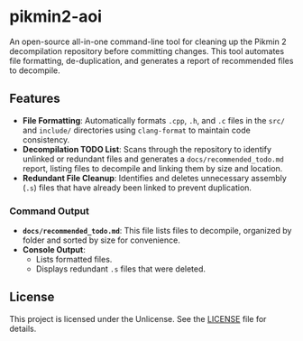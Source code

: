 # pikmin2-aoi

An open-source all-in-one command-line tool for cleaning up the Pikmin 2 decompilation repository before committing changes. This tool automates file formatting, de-duplication, and generates a report of recommended files to decompile.

## Features

- **File Formatting**: Automatically formats `.cpp`, `.h`, and `.c` files in the `src/` and `include/` directories using `clang-format` to maintain code consistency.
- **Decompilation TODO List**: Scans through the repository to identify unlinked or redundant files and generates a `docs/recommended_todo.md` report, listing files to decompile and linking them by size and location.
- **Redundant File Cleanup**: Identifies and deletes unnecessary assembly (`.s`) files that have already been linked to prevent duplication.

### Command Output

- **`docs/recommended_todo.md`**: This file lists files to decompile, organized by folder and sorted by size for convenience.
- **Console Output**:
  - Lists formatted files.
  - Displays redundant `.s` files that were deleted.

## License

This project is licensed under the Unlicense. See the [LICENSE](LICENSE) file for details.